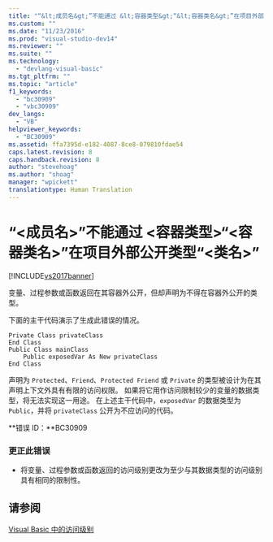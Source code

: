 ```yaml
---
title: "“&lt;成员名&gt;”不能通过 &lt;容器类型&gt;“&lt;容器类名&gt;”在项目外部公开类型“&lt;类名&gt;” | Microsoft Docs"
ms.custom: ""
ms.date: "11/23/2016"
ms.prod: "visual-studio-dev14"
ms.reviewer: ""
ms.suite: ""
ms.technology: 
  - "devlang-visual-basic"
ms.tgt_pltfrm: ""
ms.topic: "article"
f1_keywords: 
  - "bc30909"
  - "vbc30909"
dev_langs: 
  - "VB"
helpviewer_keywords: 
  - "BC30909"
ms.assetid: ffa7395d-e182-4087-8ce8-079810fdae54
caps.latest.revision: 8
caps.handback.revision: 8
author: "stevehoag"
ms.author: "shoag"
manager: "wpickett"
translationtype: Human Translation
---
```

# “&lt;成员名&gt;”不能通过 &lt;容器类型&gt;“&lt;容器类名&gt;”在项目外部公开类型“&lt;类名&gt;”
[!INCLUDE[vs2017banner](../../../csharp/includes/vs2017banner.md)]

变量、过程参数或函数返回在其容器外公开，但却声明为不得在容器外公开的类型。  
  
 下面的主干代码演示了生成此错误的情况。  
  
```  
Private Class privateClass  
End Class  
Public Class mainClass  
    Public exposedVar As New privateClass  
End Class  
```  
  
 声明为 `Protected`、`Friend`、`Protected Friend` 或 `Private` 的类型被设计为在其声明上下文外具有有限的访问权限。  如果将它用作访问限制较少的变量的数据类型，将无法实现这一用途。  在上述主干代码中，`exposedVar` 的数据类型为 `Public`，并将 `privateClass` 公开为不应访问的代码。  
  
 **错误 ID：**BC30909  
  
### 更正此错误  
  
-   将变量、过程参数或函数返回的访问级别更改为至少与其数据类型的访问级别具有相同的限制性。  
  
## 请参阅  
 [Visual Basic 中的访问级别](../../../visual-basic/programming-guide/language-features/declared-elements/access-levels.md)